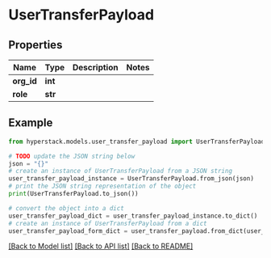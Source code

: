 # UserTransferPayload


## Properties

Name | Type | Description | Notes
------------ | ------------- | ------------- | -------------
**org_id** | **int** |  | 
**role** | **str** |  | 

## Example

```python
from hyperstack.models.user_transfer_payload import UserTransferPayload

# TODO update the JSON string below
json = "{}"
# create an instance of UserTransferPayload from a JSON string
user_transfer_payload_instance = UserTransferPayload.from_json(json)
# print the JSON string representation of the object
print(UserTransferPayload.to_json())

# convert the object into a dict
user_transfer_payload_dict = user_transfer_payload_instance.to_dict()
# create an instance of UserTransferPayload from a dict
user_transfer_payload_form_dict = user_transfer_payload.from_dict(user_transfer_payload_dict)
```
[[Back to Model list]](../README.md#documentation-for-models) [[Back to API list]](../README.md#documentation-for-api-endpoints) [[Back to README]](../README.md)


